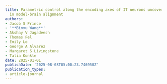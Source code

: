 ```yaml
---
title: Parametric control along the encoding axes of IT neurons uncovers hidden differences
  in model-brain alignment
authors:
- Jacob S Prince
- '**Binxu Wang**'
- Akshay V Jagadeesh
- Thomas Fel
- Emily Lo
- George A Alvarez
- Margaret S Livingstone
- Talia Konkle
date: 2025-01-01
publishDate: '2025-08-08T05:00:23.746950Z'
publication_types:
- article-journal
---
```

